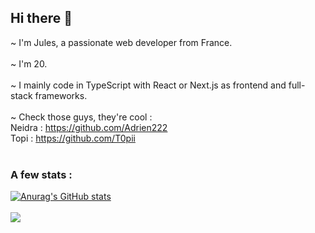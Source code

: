 ## Hi there 👋

~ I'm Jules, a passionate web developer from France.</br>
</br>
~ I'm 20.</br>
</br>
~ I mainly code in TypeScript with React or Next.js as frontend and full-stack frameworks.</br>
</br>
~ Check those guys, they're cool :</br>
Neidra : https://github.com/Adrien222 </br>
Topi : https://github.com/T0pii </br>
</br>
### A few stats :</br>
[![Anurag's GitHub stats](https://github-readme-stats.vercel.app/api?username=slicycode&show_icons=true&theme=algolia)](https://github.com/anuraghazra/github-readme-stats)<br>
<br>
![](https://komarev.com/ghpvc/?username=slicycode&color=blue)
</br>
